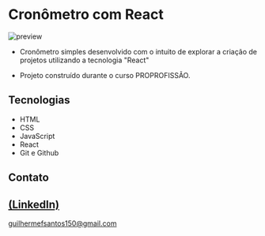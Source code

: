 # Cronômetro com React

![preview](https://github.com/GuilhermeSK2/Cronometro-com-React/assets/139295562/3c68228f-758c-44f7-8aab-9319f720c4eb)

 
 - Cronômetro simples desenvolvido com o intuito de explorar a criação de projetos utilizando a tecnologia "React"

 - Projeto construído durante o curso PROPROFISSÃO.

## Tecnologias

- HTML
- CSS
- JavaScript
- React
- Git e Github

## Contato
[(LinkedIn)](https://www.linkedin.com/in/guilherme-freitas-9901a220b/)
-----
guilhermefsantos150@gmail.com
